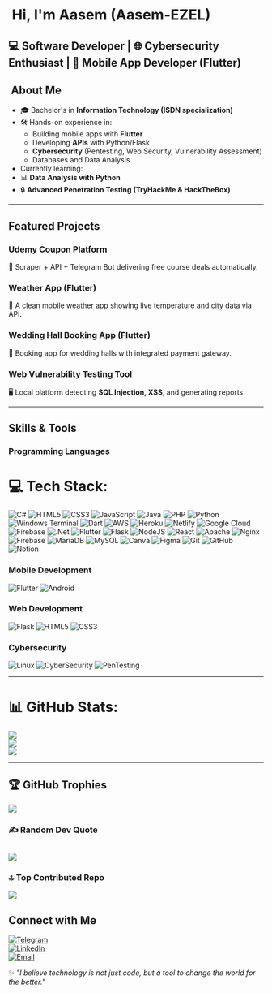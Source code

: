 # ​ Hi, I'm Aasem (Aasem-EZEL)

💻 Software Developer | 🌐 Cybersecurity Enthusiast | 📱 Mobile App Developer (Flutter) 
---

## ​ About Me
- 🎓 Bachelor's in **Information Technology (ISDN specialization)**
- 🛠 Hands-on experience in:
  - Building mobile apps with **Flutter**
  - Developing **APIs** with Python/Flask
  - **Cybersecurity** (Pentesting, Web Security, Vulnerability Assessment)
  - Databases and Data Analysis
-  Currently learning:  
  - 📊 **Data Analysis with Python**  
  - 🔒 **Advanced Penetration Testing (TryHackMe & HackTheBox)**  
 

---

##  Featured Projects
###  **Udemy Coupon Platform**  
🔗 Scraper + API + Telegram Bot delivering free course deals automatically.

###  **Weather App (Flutter)**  
📱 A clean mobile weather app showing live temperature and city data via API.

###  **Wedding Hall Booking App (Flutter)**  
📲 Booking app for wedding halls with integrated payment gateway.

###  **Web Vulnerability Testing Tool**  
🖥️ Local platform detecting **SQL Injection, XSS**, and generating reports.

---

##  Skills & Tools

###  Programming Languages
# 💻 Tech Stack:
![C#](https://img.shields.io/badge/c%23-%23239120.svg?style=for-the-badge&logo=csharp&logoColor=white) ![HTML5](https://img.shields.io/badge/html5-%23E34F26.svg?style=for-the-badge&logo=html5&logoColor=white) ![CSS3](https://img.shields.io/badge/css3-%231572B6.svg?style=for-the-badge&logo=css3&logoColor=white) ![JavaScript](https://img.shields.io/badge/javascript-%23323330.svg?style=for-the-badge&logo=javascript&logoColor=%23F7DF1E) ![Java](https://img.shields.io/badge/java-%23ED8B00.svg?style=for-the-badge&logo=openjdk&logoColor=white) ![PHP](https://img.shields.io/badge/php-%23777BB4.svg?style=for-the-badge&logo=php&logoColor=white) ![Python](https://img.shields.io/badge/python-3670A0?style=for-the-badge&logo=python&logoColor=ffdd54) ![Windows Terminal](https://img.shields.io/badge/Windows%20Terminal-%234D4D4D.svg?style=for-the-badge&logo=windows-terminal&logoColor=white) ![Dart](https://img.shields.io/badge/dart-%230175C2.svg?style=for-the-badge&logo=dart&logoColor=white) ![AWS](https://img.shields.io/badge/AWS-%23FF9900.svg?style=for-the-badge&logo=amazon-aws&logoColor=white) ![Heroku](https://img.shields.io/badge/heroku-%23430098.svg?style=for-the-badge&logo=heroku&logoColor=white) ![Netlify](https://img.shields.io/badge/netlify-%23000000.svg?style=for-the-badge&logo=netlify&logoColor=#00C7B7) ![Google Cloud](https://img.shields.io/badge/GoogleCloud-%234285F4.svg?style=for-the-badge&logo=google-cloud&logoColor=white) ![Firebase](https://img.shields.io/badge/firebase-%23039BE5.svg?style=for-the-badge&logo=firebase) ![.Net](https://img.shields.io/badge/.NET-5C2D91?style=for-the-badge&logo=.net&logoColor=white) ![Flutter](https://img.shields.io/badge/Flutter-%2302569B.svg?style=for-the-badge&logo=Flutter&logoColor=white) ![Flask](https://img.shields.io/badge/flask-%23000.svg?style=for-the-badge&logo=flask&logoColor=white) ![NodeJS](https://img.shields.io/badge/node.js-6DA55F?style=for-the-badge&logo=node.js&logoColor=white) ![React](https://img.shields.io/badge/react-%2320232a.svg?style=for-the-badge&logo=react&logoColor=%2361DAFB) ![Apache](https://img.shields.io/badge/apache-%23D42029.svg?style=for-the-badge&logo=apache&logoColor=white) ![Nginx](https://img.shields.io/badge/nginx-%23009639.svg?style=for-the-badge&logo=nginx&logoColor=white) ![Firebase](https://img.shields.io/badge/firebase-a08021?style=for-the-badge&logo=firebase&logoColor=ffcd34) ![MariaDB](https://img.shields.io/badge/MariaDB-003545?style=for-the-badge&logo=mariadb&logoColor=white) ![MySQL](https://img.shields.io/badge/mysql-4479A1.svg?style=for-the-badge&logo=mysql&logoColor=white) ![Canva](https://img.shields.io/badge/Canva-%2300C4CC.svg?style=for-the-badge&logo=Canva&logoColor=white) ![Figma](https://img.shields.io/badge/figma-%23F24E1E.svg?style=for-the-badge&logo=figma&logoColor=white) ![Git](https://img.shields.io/badge/git-%23F05033.svg?style=for-the-badge&logo=git&logoColor=white) ![GitHub](https://img.shields.io/badge/github-%23121011.svg?style=for-the-badge&logo=github&logoColor=white) ![Notion](https://img.shields.io/badge/Notion-%23000000.svg?style=for-the-badge&logo=notion&logoColor=white)
###  Mobile Development
![Flutter](https://img.shields.io/badge/Flutter-02569B?style=for-the-badge&logo=flutter&logoColor=fff)
![Android](https://img.shields.io/badge/Android-3DDC84?style=for-the-badge&logo=android&logoColor=fff)

###  Web Development
![Flask](https://img.shields.io/badge/Flask-000000?style=for-the-badge&logo=flask&logoColor=fff)
![HTML5](https://img.shields.io/badge/HTML5-E34F26?style=for-the-badge&logo=html5&logoColor=fff)
![CSS3](https://img.shields.io/badge/CSS3-1572B6?style=for-the-badge&logo=css3&logoColor=fff)

###  Cybersecurity
![Linux](https://img.shields.io/badge/Linux-FCC624?style=for-the-badge&logo=linux&logoColor=000)
![CyberSecurity](https://img.shields.io/badge/CyberSecurity-2E7D32?style=for-the-badge&logo=gnometerminal&logoColor=fff)
![PenTesting](https://img.shields.io/badge/PenTesting-000000?style=for-the-badge&logo=kalilinux&logoColor=white)

---

# 📊 GitHub Stats:
![](https://github-readme-stats.vercel.app/api?username=Aasem-EZEL&theme=dark&hide_border=false&include_all_commits=false&count_private=false)<br/>
![](https://nirzak-streak-stats.vercel.app/?user=Aasem-EZEL&theme=dark&hide_border=false)<br/>
![](https://github-readme-stats.vercel.app/api/top-langs/?username=Aasem-EZEL&theme=dark&hide_border=false&include_all_commits=false&count_private=false&layout=compact)

---

## 🏆 GitHub Trophies
![](https://github-profile-trophy.vercel.app/?username=Aasem-EZEL&theme=radical&no-frame=false&no-bg=false&margin-w=4)


### ✍️ Random Dev Quote
![](https://quotes-github-readme.vercel.app/api?type=horizontal&theme=radical)
---

### 🔝 Top Contributed Repo
![](https://github-contributor-stats.vercel.app/api?username=Aasem-EZEL&limit=5&theme=dark&combine_all_yearly_contributions=true)


##  Connect with Me
[![Telegram](https://img.shields.io/badge/Telegram-26A5E4?style=for-the-badge&logo=telegram&logoColor=fff)](https://t.me/EZ_0EL)  
[![LinkedIn](https://img.shields.io/badge/LinkedIn-0077B5?style=for-the-badge&logo=linkedin&logoColor=fff)](aasemalrahmoun@gmail.com)  
[![Email](https://img.shields.io/badge/Email-D14836?style=for-the-badge&logo=gmail&logoColor=fff)](mailto:YOUR_EMAIL)

✨ *"I believe technology is not just code, but a tool to change the world for the better."*
